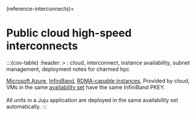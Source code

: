 (reference-interconnects)=
# Public cloud high-speed interconnects

<!--
TODO:
[Amazon Web Services](https://aws.amazon.com/), [Elastic Fabric Adapter (EFA)](https://aws.amazon.com/hpc/efa/), [Supported instance types](https://docs.aws.amazon.com/AWSEC2/latest/UserGuide/efa.html#efa-instance-types), Provided by cloud, [Setup documentation](https://docs.aws.amazon.com/AWSEC2/latest/UserGuide/efa-start.html)
-->

:::{csv-table}
:header: >
: cloud, interconnect, instance availability, subnet management, deployment notes for charmed hpc

[Microsoft Azure](https://portal.azure.com), [InfiniBand](https://learn.microsoft.com/en-us/azure/virtual-machines/setup-infiniband), [RDMA-capable instances](https://learn.microsoft.com/en-us/azure/virtual-machines/setup-infiniband#rdma-capable-instances), Provided by cloud, VMs in the same [availability set](https://learn.microsoft.com/en-us/azure/virtual-machines/availability-set-overview) have the same InfiniBand PKEY.<br><br>All units in a Juju application are deployed in the same availability set automatically.
:::